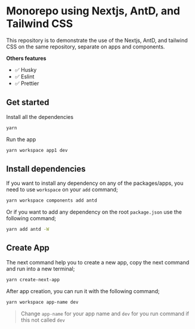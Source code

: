 # Monorepo using Nextjs, AntD, and Tailwind CSS

This repository is to demonstrate the use of the Nextjs, AntD, and tailwind CSS on the same repository, separate on apps and components.

**Others features**

- ✅ Husky
- ✅ Eslint
- ✅ Prettier

## Get started

Install all the dependencies
```bash
yarn
```

Run the app

```bash
yarn workspace app1 dev
```

## Install dependencies

If you want to install any dependency on any of the packages/apps, you need to use `workspace` on your `add` command;

```bash
yarn workspace components add antd
```

Or if you want to add any dependency on the root `package.json` use the following command;

```bash
yarn add antd -W
```

## Create App

The next command help you to create a new app, copy the next command and run into a new terminal;

```bash
yarn create-next-app
```

After app creation, you can run it with the following command;

```bash
yarn workspace app-name dev
```

> Change `app-name` for your app name and `dev` for you run command if this not called `dev`